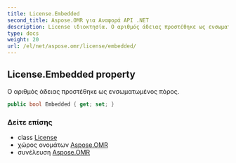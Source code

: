 ```yaml
---
title: License.Embedded
second_title: Aspose.OMR για Αναφορά API .NET
description: License ιδιοκτησία. Ο αριθμός άδειας προστέθηκε ως ενσωματωμένος πόρος.
type: docs
weight: 20
url: /el/net/aspose.omr/license/embedded/
---
```

## License.Embedded property

Ο αριθμός άδειας προστέθηκε ως ενσωματωμένος πόρος.

```csharp
public bool Embedded { get; set; }
```

### Δείτε επίσης

* class [License](../)
* χώρος ονομάτων [Aspose.OMR](../../license/)
* συνέλευση [Aspose.OMR](../../../)


